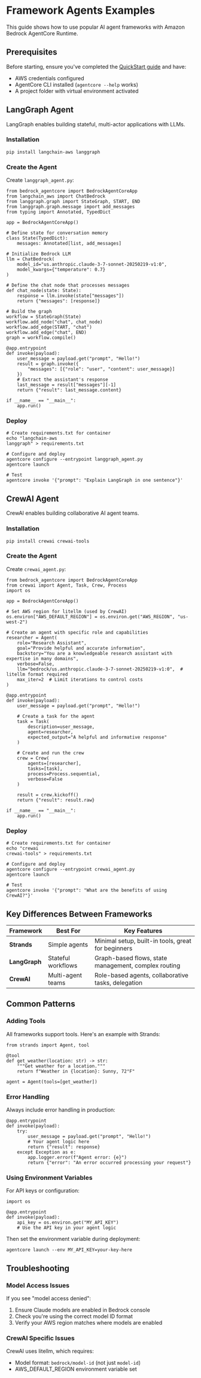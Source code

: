 # Framework Agents Examples

This guide shows how to use popular AI agent frameworks with Amazon Bedrock AgentCore Runtime.

## Prerequisites

Before starting, ensure you've completed the [QuickStart guide](../runtime/quickstart.md) and have:

- AWS credentials configured
- AgentCore CLI installed (`agentcore --help` works)
- A project folder with virtual environment activated

## LangGraph Agent

LangGraph enables building stateful, multi-actor applications with LLMs.

### Installation

```
pip install langchain-aws langgraph
```

### Create the Agent

Create `langgraph_agent.py`:

```
from bedrock_agentcore import BedrockAgentCoreApp
from langchain_aws import ChatBedrock
from langgraph.graph import StateGraph, START, END
from langgraph.graph.message import add_messages
from typing import Annotated, TypedDict

app = BedrockAgentCoreApp()

# Define state for conversation memory
class State(TypedDict):
    messages: Annotated[list, add_messages]

# Initialize Bedrock LLM
llm = ChatBedrock(
    model_id="us.anthropic.claude-3-7-sonnet-20250219-v1:0",
    model_kwargs={"temperature": 0.7}
)

# Define the chat node that processes messages
def chat_node(state: State):
    response = llm.invoke(state["messages"])
    return {"messages": [response]}

# Build the graph
workflow = StateGraph(State)
workflow.add_node("chat", chat_node)
workflow.add_edge(START, "chat")
workflow.add_edge("chat", END)
graph = workflow.compile()

@app.entrypoint
def invoke(payload):
    user_message = payload.get("prompt", "Hello!")
    result = graph.invoke({
        "messages": [{"role": "user", "content": user_message}]
    })
    # Extract the assistant's response
    last_message = result["messages"][-1]
    return {"result": last_message.content}

if __name__ == "__main__":
    app.run()
```

### Deploy

```
# Create requirements.txt for container
echo "langchain-aws
langgraph" > requirements.txt

# Configure and deploy
agentcore configure --entrypoint langgraph_agent.py
agentcore launch

# Test
agentcore invoke '{"prompt": "Explain LangGraph in one sentence"}'
```

## CrewAI Agent

CrewAI enables building collaborative AI agent teams.

### Installation

```
pip install crewai crewai-tools
```

### Create the Agent

Create `crewai_agent.py`:

```
from bedrock_agentcore import BedrockAgentCoreApp
from crewai import Agent, Task, Crew, Process
import os

app = BedrockAgentCoreApp()

# Set AWS region for litellm (used by CrewAI)
os.environ["AWS_DEFAULT_REGION"] = os.environ.get("AWS_REGION", "us-west-2")

# Create an agent with specific role and capabilities
researcher = Agent(
    role="Research Assistant",
    goal="Provide helpful and accurate information",
    backstory="You are a knowledgeable research assistant with expertise in many domains",
    verbose=False,
    llm="bedrock/us.anthropic.claude-3-7-sonnet-20250219-v1:0",  # litellm format required
    max_iter=2  # Limit iterations to control costs
)

@app.entrypoint
def invoke(payload):
    user_message = payload.get("prompt", "Hello!")

    # Create a task for the agent
    task = Task(
        description=user_message,
        agent=researcher,
        expected_output="A helpful and informative response"
    )

    # Create and run the crew
    crew = Crew(
        agents=[researcher],
        tasks=[task],
        process=Process.sequential,
        verbose=False
    )

    result = crew.kickoff()
    return {"result": result.raw}

if __name__ == "__main__":
    app.run()
```

### Deploy

```
# Create requirements.txt for container
echo "crewai
crewai-tools" > requirements.txt

# Configure and deploy
agentcore configure --entrypoint crewai_agent.py
agentcore launch

# Test
agentcore invoke '{"prompt": "What are the benefits of using CrewAI?"}'
```

## Key Differences Between Frameworks

| Framework     | Best For           | Key Features                                         |
| ------------- | ------------------ | ---------------------------------------------------- |
| **Strands**   | Simple agents      | Minimal setup, built-in tools, great for beginners   |
| **LangGraph** | Stateful workflows | Graph-based flows, state management, complex routing |
| **CrewAI**    | Multi-agent teams  | Role-based agents, collaborative tasks, delegation   |

## Common Patterns

### Adding Tools

All frameworks support tools. Here's an example with Strands:

```
from strands import Agent, tool

@tool
def get_weather(location: str) -> str:
    """Get weather for a location."""
    return f"Weather in {location}: Sunny, 72°F"

agent = Agent(tools=[get_weather])
```

### Error Handling

Always include error handling in production:

```
@app.entrypoint
def invoke(payload):
    try:
        user_message = payload.get("prompt", "Hello!")
        # Your agent logic here
        return {"result": response}
    except Exception as e:
        app.logger.error(f"Agent error: {e}")
        return {"error": "An error occurred processing your request"}
```

### Using Environment Variables

For API keys or configuration:

```
import os

@app.entrypoint
def invoke(payload):
    api_key = os.environ.get("MY_API_KEY")
    # Use the API key in your agent logic
```

Then set the environment variable during deployment:

```
agentcore launch --env MY_API_KEY=your-key-here
```

## Troubleshooting

### Model Access Issues

If you see "model access denied":

1. Ensure Claude models are enabled in Bedrock console
1. Check you're using the correct model ID format
1. Verify your AWS region matches where models are enabled

### CrewAI Specific Issues

CrewAI uses litellm, which requires:

- Model format: `bedrock/model-id` (not just `model-id`)
- AWS_DEFAULT_REGION environment variable set
